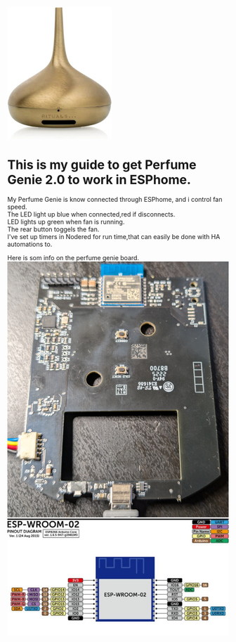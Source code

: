 ![Alt text](images/perfumegenie.jpg)

# This is my guide to get Perfume Genie 2.0 to work in ESPhome.

My Perfume Genie is know connected through ESPhome,
and i control fan speed.<br>
The LED light up blue when connected,red if disconnects.<br>
LED lights up green when fan is running.<br>
The rear button toggels the fan.<br>
I've set up timers in Nodered for run time,that can easily be done with HA automations to.<br>


Here is som info on the perfume genie board.<br>
![Alt text](images/Perfumegenieboard.jpg)
![Alt text](images/perfumegenieespmodule.jpeg) 
